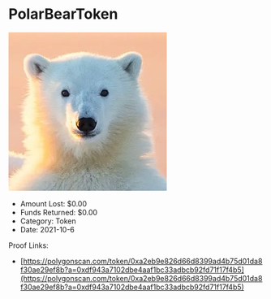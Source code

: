 # PolarBearToken
![PolarBearToken](/rektimages/PolarBearToken.png)
- Amount Lost: $0.00
- Funds Returned: $0.00
- Category: Token
- Date: 2021-10-6



Proof Links:
- [https://polygonscan.com/token/0xa2eb9e826d66d8399ad4b75d01da8f30ae29ef8b?a=0xdf943a7102dbe4aaf1bc33adbcb92fd71f17f4b5](https://polygonscan.com/token/0xa2eb9e826d66d8399ad4b75d01da8f30ae29ef8b?a=0xdf943a7102dbe4aaf1bc33adbcb92fd71f17f4b5)


